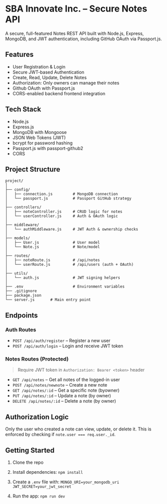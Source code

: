 # SBA Innovate Inc. – Secure Notes API 

A secure, full-featured Notes REST API built with Node.js, Express, MongoDB, and JWT authentication, including GitHub OAuth via Passport.js.


## Features

- User Registration & Login
- Secure JWT-based Authentication
- Create, Read, Update, Delete Notes
- Authorization: Only owners can manage their notes
- Github OAuth with Passport.js
- CORS-enabled backend frontend integration


## Tech Stack

- Node.js
- Express.js
- MongoDB with Mongoose
- JSON Web Tokens (JWT)
- bcrypt for password hashing
- Passport.js with passport-github2
- CORS

## Project Structure
```
project/
│
├── config/
│   ├── connection.js         # MongoDB connection
│   └── passport.js           # Passport GitHub strategy
│
├── controllers/
│   ├── noteController.js     # CRUD logic for notes
│   └── userController.js     # Auth & OAuth logic
│
├── middleware/
│   └── authMiddleware.js     # JWT Auth & ownership checks
│
├── models/
│   ├── User.js               # User model 
│   └── Note.js               # Note/model
│
├── routes/
│   ├── noteRoute.js          # /api/notes
│   └── userRoute.js          # /api/users (auth + OAuth)
│
├── utils/
│   └── auth.js               # JWT signing helpers
│
├── .env                      # Environment variables
├── .gitignore
├── package.json
└── server.js       # Main entry point
```

## Endpoints

### Auth Routes

- `POST /api/auth/register` – Register a new user
- `POST /api/auth/login` – Login and receive JWT token

### Notes Routes (Protected)

> Require JWT token in `Authorization: Bearer <token>` header

- `GET /api/notes` – Get all notes of the logged-in user
- `POST /api/notes/newnote` – Create a new note
- `GET /api/notes/:id` – Get a specific note (byowner)
- `PUT /api/notes/:id` – Update a note (by owner)
- `DELETE /api/notes/:id` – Delete a note (by owner)

## Authorization Logic

Only the user who created a note can view, update, or delete it. This is enforced by checking if `note.user === req.user._id`.

## Getting Started

1. Clone the repo
2. Install dependencies: `npm install`
3. Create a `.env` file with:
`MONGO_URI=your_mongodb_uri
JWT_SECRET=your_jwt_secret`

4. Run the app: `npm run dev`


